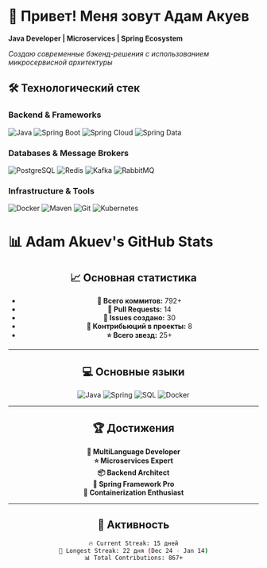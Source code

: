 # 👋 Привет! Меня зовут Адам Акуев

**Java Developer | Microservices | Spring Ecosystem**

*Создаю современные бэкенд-решения с использованием микросервисной архитектуры*

## 🛠 **Технологический стек**

### **Backend & Frameworks**
![Java](https://img.shields.io/badge/Java-ED8B00?style=for-the-badge&logo=java&logoColor=white)
![Spring Boot](https://img.shields.io/badge/Spring_Boot-6DB33F?style=for-the-badge&logo=springboot&logoColor=white)
![Spring Cloud](https://img.shields.io/badge/Spring_Cloud-6DB33F?style=for-the-badge&logo=spring&logoColor=white)
![Spring Data](https://img.shields.io/badge/Spring_Data-6DB33F?style=for-the-badge&logo=spring&logoColor=white)

### **Databases & Message Brokers**
![PostgreSQL](https://img.shields.io/badge/PostgreSQL-316192?style=for-the-badge&logo=postgresql&logoColor=white)
![Redis](https://img.shields.io/badge/Redis-DC382D?style=for-the-badge&logo=redis&logoColor=white)
![Kafka](https://img.shields.io/badge/Kafka-231F20?style=for-the-badge&logo=apachekafka&logoColor=white)
![RabbitMQ](https://img.shields.io/badge/RabbitMQ-FF6600?style=for-the-badge&logo=rabbitmq&logoColor=white)

### **Infrastructure & Tools**
![Docker](https://img.shields.io/badge/Docker-2496ED?style=for-the-badge&logo=docker&logoColor=white)
![Maven](https://img.shields.io/badge/Maven-C71A36?style=for-the-badge&logo=apachemaven&logoColor=white)
![Git](https://img.shields.io/badge/Git-F05032?style=for-the-badge&logo=git&logoColor=white)
![Kubernetes](https://img.shields.io/badge/Kubernetes-326CE5?style=for-the-badge&logo=kubernetes&logoColor=white)

</div>

# 📊 Adam Akuev's GitHub Stats

<div align="center">

## **📈 Основная статистика**

- **🔄 Всего коммитов:** 792+  
- **🔀 Pull Requests:** 14  
- **🐛 Issues создано:** 30  
- **🤝 Контрибьюций в проекты:** 8  
- **⭐ Всего звезд:** 25+

---

## **💻 Основные языки**

![Java](https://img.shields.io/badge/Java-65%25-ED8B00?style=for-the-badge&logo=java&logoColor=white)
![Spring](https://img.shields.io/badge/Spring-20%25-6DB33F?style=for-the-badge&logo=spring&logoColor=white)
![SQL](https://img.shields.io/badge/SQL-10%25-4479A1?style=for-the-badge&logo=postgresql&logoColor=white)
![Docker](https://img.shields.io/badge/Docker-5%25-2496ED?style=for-the-badge&logo=docker&logoColor=white)

---

## **🏆 Достижения**

<div>

**🚀 MultiLanguage Developer**  
**⭐ Microservices Expert**  
**📦 Backend Architect**  
**🔧 Spring Framework Pro**  
**🐳 Containerization Enthusiast**

</div>

---

## **📅 Активность**

```bash
🔥 Current Streak: 15 дней
📅 Longest Streak: 22 дня (Dec 24 - Jan 14)
📊 Total Contributions: 867+
